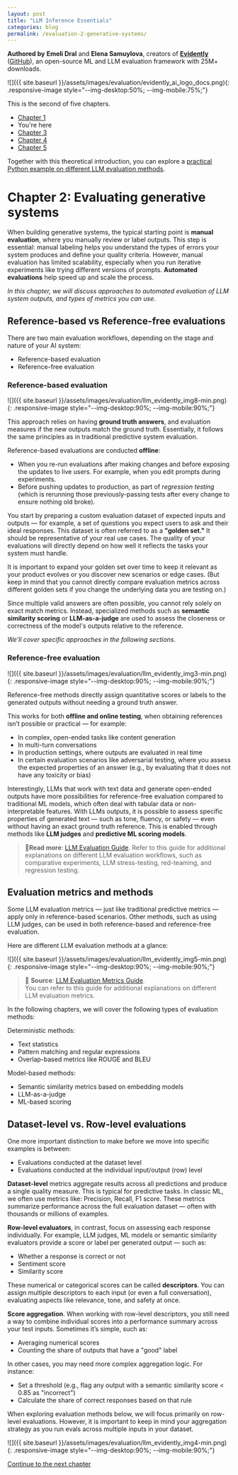 ```yaml
---
layout: post
title: "LLM Inference Essentials"
categories: blog
permalink: /evaluation-2-generative-systems/
---
```



**Authored by** **Emeli Dral** and **Elena Samuylova**, creators of [**Evidently**](https://www.evidentlyai.com/) ([GitHub](https://github.com/evidentlyai/evidently)), an open-source ML and LLM evaluation framework with 25M+ downloads.

![]({{ site.baseurl }}/assets/images/evaluation/evidently_ai_logo_docs.png){: .responsive-image style="--img-desktop:50%; --img-mobile:75%;"}

This is the second of five chapters.

* [Chapter 1](https://nebius-academy.github.io/knowledge-base/evaluation-1-basics/)
* You're here
* [Chapter 3](https://nebius-academy.github.io/knowledge-base/evaluation-3-deterministic/)
* [Chapter 4](https://nebius-academy.github.io/knowledge-base/evaluation-4-model-based/)
* [Chapter 5](https://nebius-academy.github.io/knowledge-base/evaluation-5-production-monitoring/)

Together with this theoretical introduction, you can explore a [practical Python example on different LLM evaluation methods](https://colab.research.google.com/github/Nebius-Academy/LLM-Engineering-Essentials/blob/main/topic5/5.1_llm_evaluation.ipynb).

# Chapter 2: Evaluating generative systems

When building generative systems, the typical starting point is **manual evaluation**, where you manually review or label outputs. This step is essential: manual labeling helps you understand the types of errors your system produces and define your quality criteria. However, manual evaluation has limited scalability, especially when you run iterative experiments like trying different versions of prompts. **Automated evaluations** help speed up and scale the process. 

*In this chapter, we will discuss approaches to automated evaluation of LLM system outputs, and types of metrics you can use*.

## Reference-based vs Reference-free evaluations

There are two main evaluation workflows, depending on the stage and nature of your AI system:

- Reference-based evaluation
- Reference-free evaluation

### Reference-based evaluation

![]({{ site.baseurl }}/assets/images/evaluation/llm_evidently_img8-min.png){: .responsive-image style="--img-desktop:90%; --img-mobile:90%;"}

This approach relies on having **ground truth answers**, and evaluation measures if the new outputs match the ground truth. Essentially, it follows the same principles as in traditional predictive system evaluation.

Reference-based evaluations are conducted **offline**:
- When you re-run evaluations after making changes and before exposing the updates to live users. For example, when you edit prompts during experiments.  
- Before pushing updates to production, as part of *regression testing* (which is rerunning those previously-passing tests after every change to ensure nothing old broke).

You start by preparing a custom evaluation dataset of expected inputs and outputs — for example, a set of questions you expect users to ask and their ideal responses. This dataset is often referred to as a **"golden set."** It should be representative of your real use cases. The quality of your evaluations will directly depend on how well it reflects the tasks your system must handle.

It is important to expand your golden set over time to keep it relevant as your product evolves or you discover new scenarios or edge cases. (But keep in mind that you cannot directly compare evaluation metrics across different golden sets if you change the underlying data you are testing on.)

Since multiple valid answers are often possible, you cannot rely solely on exact match metrics. Instead, specialized methods such as **semantic similarity scoring** or **LLM-as-a-judge** are used to assess the closeness or correctness of the model's outputs relative to the reference.

*We’ll cover specific approaches in the following sections*.

### Reference-free evaluation

![]({{ site.baseurl }}/assets/images/evaluation/llm_evidently_img3-min.png){: .responsive-image style="--img-desktop:90%; --img-mobile:90%;"}

Reference-free methods directly assign quantitative scores or labels to the generated outputs without needing a ground truth answer.

This works for both **offline and online testing**, when obtaining references isn’t possible or practical — for example:
- In complex, open-ended tasks like content generation  
- In multi-turn conversations  
- In production settings, where outputs are evaluated in real time  
- In certain evaluation scenarios like adversarial testing, where you assess the expected properties of an answer (e.g., by evaluating that it does not have any toxicity or bias)

Interestingly, LLMs that work with text data and generate open-ended outputs have more possibilities for reference-free evaluation compared to traditional ML models, which often deal with tabular data or non-interpretable features. With LLMs outputs, it is possible to assess specific properties of generated text — such as tone, fluency, or safety — even without having an exact ground truth reference.  This is enabled through methods like **LLM judges** and **predictive ML scoring models**.

> 📖**Read more**: [LLM Evaluation Guide](https://www.evidentlyai.com/llm-guide/llm-evaluation).
> Refer to this guide for additional explanations on different LLM evaluation workflows, such as comparative experiments, LLM stress-testing, red-teaming, and regression testing.

## Evaluation metrics and methods

Some LLM evaluation metrics — just like traditional predictive metrics — apply only in reference-based scenarios. Other methods, such as using LLM judges, can be used in both reference-based and reference-free evaluation.

Here are different LLM evaluation methods at a glance:

![]({{ site.baseurl }}/assets/images/evaluation/llm_evidently_img5-min.png){: .responsive-image style="--img-desktop:90%; --img-mobile:90%;"}

> 📖 **Source**: [LLM Evaluation Metrics Guide](https://www.evidentlyai.com/llm-guide/llm-evaluation-metrics).  
> You can refer to this guide for additional explanations on different LLM evaluation metrics.

In the following chapters, we will cover the following types of evaluation methods:

Deterministic methods:
- Text statistics
- Pattern matching and regular expressions  
- Overlap-based metrics like ROUGE and BLEU  

Model-based methods:
- Semantic similarity metrics based on embedding models  
- LLM-as-a-judge   
- ML-based scoring  

## Dataset-level vs. Row-level evaluations

One more important distinction to make before we move into specific examples is between:

- Evaluations conducted at the dataset level
- Evaluations conducted at the individual input/output (row) level

**Dataset-level** metrics aggregate results across all predictions and produce a single quality measure. This is typical for predictive tasks. In classic ML, we often use metrics like: Precision, Recall, F1 score. These metrics summarize performance across the full evaluation dataset — often with thousands or millions of examples.

**Row-level evaluators**, in contrast, focus on assessing each response individually. For example, LLM judges, ML models or semantic similarity evaluators provide a score or label per generated output — such as:
- Whether a response is correct or not  
- Sentiment score
- Similarity score

These numerical or categorical scores can be called **descriptors**. You can assign multiple descriptors to each input (or even a full conversation), evaluating aspects like relevance, tone, and safety at once.

**Score aggregation**. When working with row-level descriptors, you still need a way to combine individual scores into a performance summary across your test inputs. Sometimes it’s simple, such as:
- Averaging numerical scores  
- Counting the share of outputs that have a "good" label  

In other cases, you may need more complex aggregation logic. For instance:
- Set a threshold (e.g., flag any output with a semantic similarity score < 0.85 as "incorrect")  
- Calculate the share of correct responses based on that rule  

When exploring evaluation methods below, we will focus primarily on row-level evaluations. However, it is important to keep in mind your aggregation strategy as you run evals across multiple inputs in your dataset.

![]({{ site.baseurl }}/assets/images/evaluation/llm_evidently_img4-min.png){: .responsive-image style="--img-desktop:90%; --img-mobile:90%;"}


[Continue to the next chapter](https://nebius-academy.github.io/knowledge-base/evaluation-3-deterministic/)
